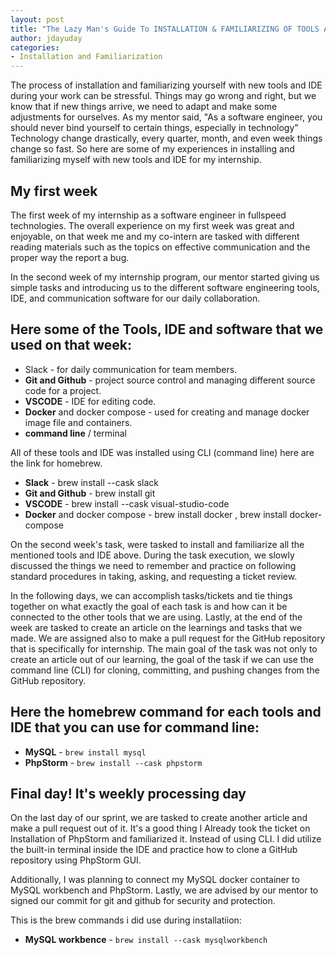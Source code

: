 ```yaml
---
layout: post
title: "The Lazy Man's Guide To INSTALLATION & FAMILIARIZING OF TOOLS AND IDE FOR SOFTWARE DEVELOPMENT as intern"
author: jdayuday
categories:
- Installation and Familiarization
---
```


The process of installation and familiarizing yourself with new tools and IDE during your work can be stressful.
Things may go wrong and right, but we know that if new things arrive, we need to adapt and make some adjustments for ourselves. As my mentor said, "As a software engineer, you should never bind yourself to certain things, especially in technology" Technology change drastically, every quarter, month, and even week things change so fast. So here are some of my experiences in installing and familiarizing myself with new tools and IDE for my internship.



## My first week


The first week of my internship as a software engineer in fullspeed technologies. The overall experience on my first week was great and enjoyable, on that week me and my co-intern are tasked with different reading materials such as the topics on effective communication and the proper way the report a bug.

In the second week of my internship program, our mentor started giving us simple tasks and introducing us to the different software engineering tools, IDE, and communication software for our daily collaboration.

## Here some of the Tools, IDE and software that we used on that week:

* Slack - for daily communication for team members.
* **Git and Github** - project source control and managing different source code for a project.
* **VSCODE** - IDE for editing code.
* **Docker** and docker compose - used for creating and manage docker image file and containers.
* **command line** / terminal

All of these tools and IDE was installed using CLI (command line) here are the link for homebrew.
* **Slack** - brew install --cask slack
* **Git and Github** - brew install git
* **VSCODE** - brew install --cask visual-studio-code
* **Docker** and docker compose - brew install docker , brew install docker-compose

On the second week's task, were tasked to install and familiarize all the mentioned tools and IDE above. During the task execution, we slowly discussed the things we need to remember and practice on following standard procedures in taking, asking, and requesting a ticket review.

In the following days, we can accomplish tasks/tickets and tie things together on what exactly the goal of each task is and how can it be connected to the other tools that we are using. Lastly, at the end of the week are tasked to create an article on the learnings and tasks that we made. We are assigned also to make a pull request for the GitHub repository that is specifically for internship. The main goal of the task was not only to create an article out of our learning, the goal of the task if we can use the command line (CLI) for cloning, committing, and pushing changes from the GitHub repository.

## Here the homebrew command for each tools and IDE that you can use for command line:
* **MySQL** - `brew install mysql`
* **PhpStorm** - `brew install --cask phpstorm`

## Final day! It's weekly processing day
On the last day of our sprint, we are tasked to create another article and make a pull request out of it. It's a good thing I Already took the ticket on Installation of PhpStorm and familiarized it. Instead of using CLI. I did utilize the built-in terminal inside the IDE and practice how to clone a GitHub repository using PhpStorm GUI.

Additionally, I was planning to connect my MySQL docker container to MySQL workbench and PhpStorm. Lastly, we are advised by our mentor to signed our commit for git and github for security and protection.

This is the brew commands i did use during installatiion:
* **MySQL workbence** - `brew install --cask mysqlworkbench`
